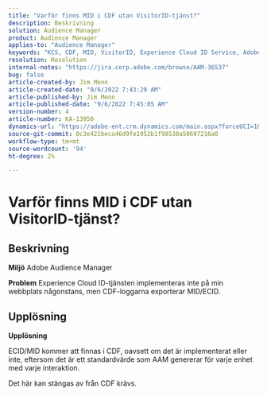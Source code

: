 ```yaml
---
title: "Varför finns MID i CDF utan VisitorID-tjänst?"
description: Beskrivning
solution: Audience Manager
product: Audience Manager
applies-to: "Audience Manager"
keywords: "KCS, CDF, MID, VisitorID, Experience Cloud ID Service, Adobe Audience Manager, AAM"
resolution: Resolution
internal-notes: "https://jira.corp.adobe.com/browse/AAM-36537"
bug: false
article-created-by: Jim Menn
article-created-date: "9/6/2022 7:43:29 AM"
article-published-by: Jim Menn
article-published-date: "9/6/2022 7:45:05 AM"
version-number: 4
article-number: KA-13950
dynamics-url: "https://adobe-ent.crm.dynamics.com/main.aspx?forceUCI=1&pagetype=entityrecord&etn=knowledgearticle&id=efa85997-b72d-ed11-9db1-0022480866ad"
source-git-commit: 0c3e421beca46d9fe1952b1f98538a50697216a0
workflow-type: tm+mt
source-wordcount: '94'
ht-degree: 2%

---
```


# Varför finns MID i CDF utan VisitorID-tjänst?

## Beskrivning


<b>Miljö</b>
Adobe Audience Manager

<b>Problem</b>
Experience Cloud ID-tjänsten implementeras inte på min webbplats någonstans, men CDF-loggarna exporterar MID/ECID.


## Upplösning


<b>Upplösning</b>

ECID/MID kommer att finnas i CDF, oavsett om det är implementerat eller inte, eftersom det är ett standardvärde som AAM genererar för varje enhet med varje interaktion.

Det här kan stängas av från CDF krävs.
